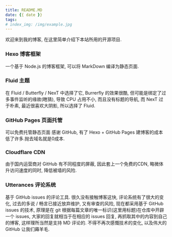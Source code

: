 ```yaml
---
title: README.MD
date: {{ date }}
tags:
# index_img: /img/example.jpg
---
```


欢迎来到我的博客,
在这里简单介绍下本站所用的开源项目.
<!-- more -->
### Hexo 博客框架
一个基于 Node.js 的博客框架, 可以将 MarkDown 编译为静态页面.

### Fluid 主题
在 Fluid / Butterfly / NexT 中选择了它, Burrerfly 的效果很酷, 但可能是绑定了过多事件监听的缘故(瞎猜), 导致 CPU 占用不小, 而且没有标题的导航, 而 NexT 过于朴素, 最近很喜欢大阴影, 所以选择了 Fluid.

### GitHub Pages 页面托管
可以免费托管静态页面 感谢 GitHub, 有了 Hexo + GitHub Pages 建博客的成本低了许多.抛去域名就是0成本.

### Cloudflare CDN
由于国内运营商对 GitHub 有不同程度的屏蔽, 因此套上一个免费的CDN, 略微体升访问速度的同时, 降低被墙的风险.

### Utterances 评论系统
基于 GitHub issues 的评论工具.
很久没有接触博客这快, 评论系统有了很大的变化, 过去的多说 / 畅言已接近放弃维护, 又有审查的风险, 现在都采用基于 GitHub issues 的技术, 原理是在 git 根据每篇文章的唯一标识(这里用标题)在仓库中开辟一个 issues, 大家的回复就相当于在相应的 issues 回复, 再抓取其中的内容到自己的博客, 这样理所当然是支持 MD 评论的.
不得不再次感慨技术的变化, 以及伟大的 GitHub 让我们薅羊毛.